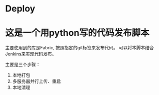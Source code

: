 # Deploy
# 这是一个用python写的代码发布脚本

主要使用到的库是Fabric, 按照指定的git标签来发布代码。
可以将本脚本结合Jenkins来实现代码发布。

主要是三个步骤：
1. 本地打包
2. 多服务器并行上传、重启
3. 本地清理
